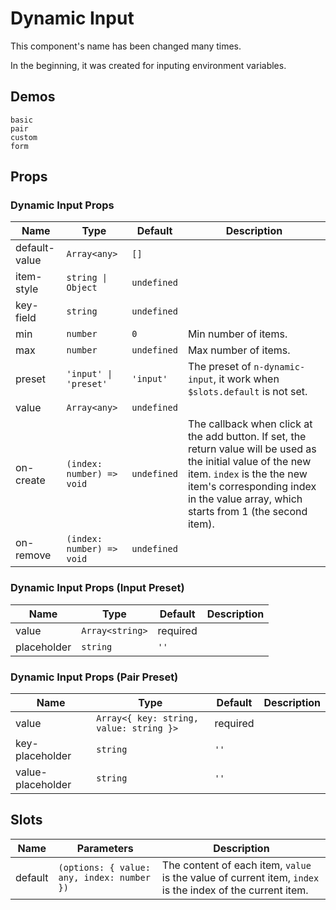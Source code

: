 # Dynamic Input

<!--single-column-->

This component's name has been changed many times.

In the beginning, it was created for inputing environment variables.

## Demos

```demo
basic
pair
custom
form
```

## Props

### Dynamic Input Props

| Name | Type | Default | Description |
| --- | --- | --- | --- |
| default-value | `Array<any>` | `[]` |  |
| item-style | `string \| Object` | `undefined` |  |
| key-field | `string` | `undefined` |  |
| min | `number` | `0` | Min number of items. |
| max | `number` | `undefined` | Max number of items. |
| preset | `'input' \| 'preset'` | `'input'` | The preset of `n-dynamic-input`, it work when `$slots.default` is not set. |
| value | `Array<any>` | `undefined` |  |
| on-create | `(index: number) => void` | `undefined` | The callback when click at the add button. If set, the return value will be used as the initial value of the new item. `index` is the the new item's corresponding index in the value array, which starts from 1 (the second item). |
| on-remove | `(index: number) => void` | `undefined` |  |

### Dynamic Input Props (Input Preset)

| Name        | Type            | Default  | Description |
| ----------- | --------------- | -------- | ----------- |
| value       | `Array<string>` | required |             |
| placeholder | `string`        | `''`     |             |

### Dynamic Input Props (Pair Preset)

| Name | Type | Default | Description |
| --- | --- | --- | --- |
| value | `Array<{ key: string, value: string }>` | required |  |
| key-placeholder | `string` | `''` |  |
| value-placeholder | `string` | `''` |  |

## Slots

| Name | Parameters | Description |
| --- | --- | --- |
| default | `(options: { value: any, index: number })` | The content of each item, `value` is the value of current item, `index` is the index of the current item. |
